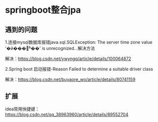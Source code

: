 # springboot整合jpa

## 遇到的问题

1.连接mysql数据库报错java.sql.SQLException: The server time zone value '�й���׼ʱ��' is unrecognized...解决方法

解决：https://blog.csdn.net/ywyngq/article/details/100064872

2.Spring boot 启动报错-Reason Failed to determine a suitable driver class

解决：https://blog.csdn.net/buyaore_wo/article/details/80741159


## 扩展

idea常用快捷键：https://blog.csdn.net/qq_38963960/article/details/89552704